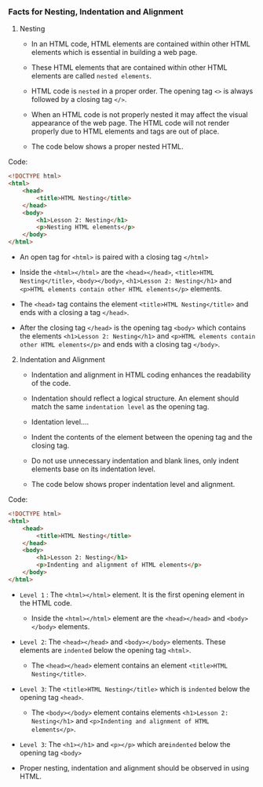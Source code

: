 ### Facts for Nesting, Indentation and Alignment

1. Nesting

    - In an HTML code, HTML elements are contained within other HTML elements which is essential in building a web page. 

    - These HTML elements that are contained within other HTML elements are called `nested elements`.

    - HTML code is `nested` in a proper order. The opening tag `<>` is always followed by a closing tag `</>`.

    - When an HTML code is not properly nested it may affect the visual appearance of the web page. The HTML code will not render properly due to HTML elements and tags are out of place.

    - The code below shows a proper nested HTML.

Code:
```html
<!DOCTYPE html>
<html>
    <head>
        <title>HTML Nesting</title>
    </head>
    <body>
        <h1>Lesson 2: Nesting</h1>
        <p>Nesting HTML elements</p>
    </body>
</html>  
```

- An open tag for `<html>` is paired with a closing tag `</html>`

- Inside the `<html></html>` are the `<head></head>`, `<title>HTML Nesting</title>`, `<body></body>`, `<h1>Lesson 2: Nesting</h1>` and `<p>HTML elements contain other HTML elements</p>` elements. 

- The `<head>` tag contains the element `<title>HTML Nesting</title>` and ends with a closing a tag `</head>`. 

- After the closing tag `</head>` is the opening tag `<body>` which contains the elements  `<h1>Lesson 2: Nesting</h1>` and `<p>HTML elements contain other HTML elements</p>` and ends with a closing tag `</body>`. 

2. Indentation and Alignment

    - Indentation and alignment in HTML coding enhances the readability of the code. 

    - Indentation should reflect a logical structure. An element should match the same `indentation level` as the opening tag.

    - Identation level....

    - Indent the contents of the element between the opening tag and the closing tag.

    - Do not use unnecessary indentation and blank lines, only indent elements base on its indentation level. 

    - The code below shows proper indentation level and alignment.

Code:
```html
<!DOCTYPE html>
<html>
    <head>
        <title>HTML Nesting</title>
    </head>
    <body>
        <h1>Lesson 2: Nesting</h1>
        <p>Indenting and alignment of HTML elements</p>
    </body>
</html>  

```
- `Level 1` : The `<html></html>` element. It is the first opening element in the HTML code. 

    - Inside the `<html></html>` element are the `<head></head>` and `<body></body>` elements. 

- `Level 2`: The `<head></head>` and `<body></body>` elements. These elements are `indented` below the opening tag `<html>`. 

    - The `<head></head>` element contains an element `<title>HTML Nesting</title>`.

- `Level 3`: The `<title>HTML Nesting</title>` which is `indented` below the opening tag `<head>`.

    - The `<body></body>` element contains elements `<h1>Lesson 2: Nesting</h1>` and `<p>Indenting and alignment of HTML elements</p>`.

- `Level 3`: The `<h1></h1>` and `<p></p>` which are`indented` below the opening tag `<body>`



- Proper nesting, indentation and alignment should be observed in using HTML.



 
    



